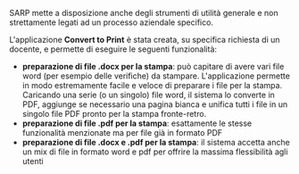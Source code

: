 SARP mette a disposizione anche degli strumenti di utilità generale e non strettamente legati ad un processo aziendale specifico.

L'applicazione **Convert to Print** è stata creata, su specifica richiesta di un docente, e permette di eseguire le seguenti funzionalità:

- **preparazione di file .docx per la stampa**: può capitare di avere vari file word (per esempio delle verifiche) da stampare. L'applicazione permette in modo estremamente facile e veloce di preparare i file per la stampa. Caricando una serie (o un singolo) file word, il sistema lo converte in PDF, aggiunge se necessario una pagina bianca e unifica tutti i file in un singolo file PDF pronto per la stampa fronte-retro.
- **preparazione di file .pdf per la stampa**: esattamente le stesse funzionalità menzionate ma per file già in formato PDF
- **preparazione di file .docx e .pdf per la stampa**: il sistema accetta anche un mix di file in formato word e pdf per offrire la massima flessibilità agli utenti